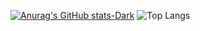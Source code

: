 [![Anurag's GitHub stats-Dark](https://github-readme-stats.vercel.app/api?username=Wapply&show_icons=true&theme=dark#gh-dark-mode-only)](https://github.com/anuraghazra/github-readme-stats#gh-dark-mode-only)
![Top Langs](https://github-readme-stats.vercel.app/api/top-langs/?username=Wapply&layout=compact)
